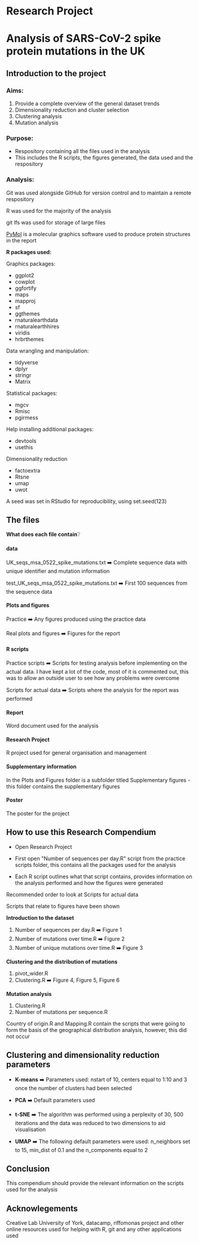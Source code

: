 # Research Project

# Analysis of SARS-CoV-2 spike protein mutations in the UK


## Introduction to the project ##
### Aims: ###

1.	Provide a complete overview of the general dataset trends
2.	Dimensionality reduction and cluster selection
3.	Clustering analysis
4.	Mutation analysis



### Purpose: ###
- Respository containing all the files used in the analysis
- This includes the R scripts, the figures generated, the data used and the respository

### Analysis: ###
Git was used alongside GitHub for version control and to maintain a remote respository

R was used for the majority of the analysis

git lfs was used for storage of large files

[PyMol](https://github.com/schrodinger/pymol-open-source) is a molecular graphics software used to produce protein structures in the report


**R packages used:**

Graphics packages:
- ggplot2
- cowplot
- ggfortify
- maps
- mapproj
- sf
- ggthemes
- rnaturalearthdata
- rnaturalearthhires
- viridis
- hrbrthemes

Data wrangling and manipulation:
- tidyverse
- dplyr
- stringr
- Matrix

Statistical packages:
- mgcv
- Rmisc
- pgirmess

Help installing additional packages:
- devtools
- usethis

Dimensionality reduction
- factoextra
- Rtsne
- umap
- uwot

A seed was set in RStudio for reproducibility, using set.seed(123)

## The files ##

**What does each file contain**❔

#### **data** ####
UK_seqs_msa_0522_spike_mutations.txt ➡️ Complete sequence data with unique identifier and mutation information

test_UK_seqs_msa_0522_spike_mutations.txt ➡️ First 100 sequences from the sequence data

#### **Plots and figures** ####

Practice ➡️ Any figures produced using the practice data

Real plots and figures ➡️ Figures for the report

#### **R scripts** ####

Practice scripts ➡️ Scripts for testing analysis before implementing on the actual data. I have kept a lot of the code, most of it is commented out, this was to allow an outside user to see how any problems were overcome

Scripts for actual data ➡️ Scripts where the analysis for the report was performed

#### **Report** ####

Word document used for the analysis

#### **Research Project** ####

R project used for general organisation and management

#### **Supplementary information** ####

In the Plots and Figures folder is a subfolder titled Supplementary figures - this folder contains the supplementary figures

#### **Poster** ####
The poster for the project



## How to use this Research Compendium ##

- Open Research Project

- First open "Number of sequences per day.R" script from the practice scripts folder, this contains all the packages used for the analysis

- Each R script outlines what that script contains, provides information on the analysis performed and how the figures were generated

Recommended order to look at Scripts for actual data

Scripts that relate to figures have been shown

**Introduction to the dataset**

1. Number of sequences per day.R ➡️ Figure 1
2. Number of mutations over time.R ➡️ Figure 2
3. Number of unique mutations over time.R ➡️ Figure 3

**Clustering and the distribution of mutations**

1. pivot_wider.R
2. Clustering.R ➡️ Figure 4, Figure 5, Figure 6

**Mutation analysis**

1. Clustering.R
2. Number of mutations per sequence.R


Country of origin.R and Mapping.R contain the scripts that were going to form the basis of the geographical distribution analysis, however, this did not occur

## Clustering and dimensionality reduction parameters ##

- **K-means** ➡️ Parameters used: nstart of 10, centers equal to 1:10 and 3 once the number of clusters had been selected

- **PCA** ➡️ Default parameters used

- **t-SNE** ➡️ The algorithm was performed using a perplexity of 30, 500 iterations and the data was reduced to two dimensions to aid visualisation

- **UMAP** ➡️ The following default parameters were used: n_neighbors set to 15, min_dist of 0.1 and the n_components equal to 2



## Conclusion ##
This compendium should provide the relevant information on the scripts used for the analysis

## Acknowlegements ##
Creative Lab University of York, datacamp, riffomonas project and other online resources used for helping with R, git and any other applications used


